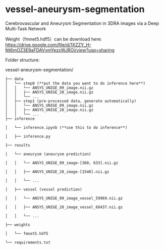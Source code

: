 # vessel-aneurysm-segmentation
Cerebrovascular and Aneurysm Segmentation in 3DRA images via a Deep Multi-Task Network

Weight（fmnet5.hdf5）can be download here: https://drive.google.com/file/d/1XZZY_H-Nt6mOZ3E9aFDAVvmYezxWJROi/view?usp=sharing


Folder structure:

vessel-aneurysm-segmentation/

    ├── data
    │   └── step0 (**put the data you want to do inference here**)
    │   │   └── ANSYS_UNIGE_09_image.nii.gz
    │   │   ├── ANSYS_UNIGE_28_image.nii.gz
    │   │   └── ...
    │   ├── step1 (pre-processed data, generate automatically)
    │   │   └── ANSYS_UNIGE_09_image.nii.gz
    │   │   ├── ANSYS_UNIGE_28_image.nii.gz
    │   │   └── ...
    ├── inference

    │   └── inference.ipynb (**use this to do inference**)

    │   ├── inference.py

    ├── results

    │   └── aneurysm (aneurysm prediction)

    │   │   └── ANSYS_UNIGE_09_image-[360, 633].nii.gz

    │   │   ├── ANSYS_UNIGE_28_image-[1540].nii.gz

    │   │   └── ...

    │   ├── vessel (vessel prediction)

    │   │   └── ANSYS_UNIGE_09_image_vessel_59969.nii.gz

    │   │   ├── ANSYS_UNIGE_28_image_vessel_68437.nii.gz

    │   │   └── ...

    ├── weights

    │   └── fmnet5.hdf5

    └── requirements.txt



